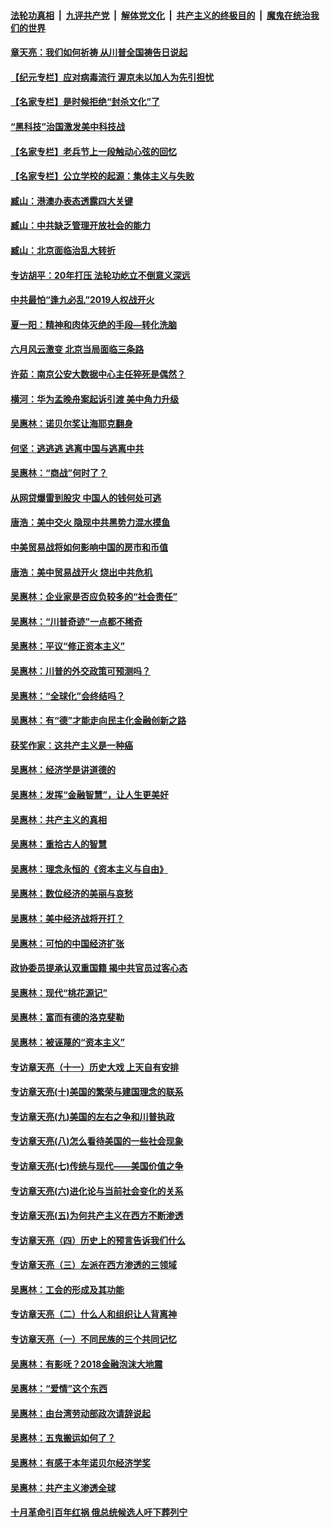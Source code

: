 ####  [法轮功真相](../../../../basic/blob/master/README.md?t=07071502) &nbsp;|&nbsp; [九评共产党](../../../../9ping.md/blob/master/README.md?t=07071502) &nbsp;|&nbsp; [解体党文化](../../../../jtdwh.md/blob/master/README.md?t=07071502)  &nbsp;|&nbsp; [共产主义的终极目的](../../../../gczydzjmd.md/blob/master/README.md?t=07071502) &nbsp;|&nbsp; [魔鬼在统治我们的世界](../../../../mgztzwmdsj.md/blob/master/README.md?t=07071502) 

#### [章天亮：我们如何祈祷 从川普全国祷告日说起](../pages/nsc423/n11944627.md?t=07071502) 

#### [【纪元专栏】应对病毒流行 渥京未以加人为先引担忧](../pages/nsc423/n11875714.md?t=07071502) 

#### [【名家专栏】是时候拒绝“封杀文化”了](../pages/nsc423/n11814093.md?t=07071502) 

#### [“黑科技”治国激发美中科技战](../pages/nsc423/n11638056.md?t=07071502) 

#### [【名家专栏】老兵节上一段触动心弦的回忆](../pages/nsc423/n11646016.md?t=07071502) 

#### [【名家专栏】公立学校的起源：集体主义与失败](../pages/nsc423/n11601833.md?t=07071502) 

#### [臧山：港澳办表态透露四大关键](../pages/nsc423/n11421628.md?t=07071502) 

#### [臧山：中共缺乏管理开放社会的能力](../pages/nsc423/n11407457.md?t=07071502) 

#### [臧山：北京面临治乱大转折](../pages/nsc423/n11406895.md?t=07071502) 

#### [专访胡平：20年打压 法轮功屹立不倒意义深远](../pages/nsc423/n11398800.md?t=07071502) 

#### [中共最怕“逢九必乱”2019人权战开火](../pages/nsc423/n11385248.md?t=07071502) 

#### [夏一阳：精神和肉体灭绝的手段—转化洗脑](../pages/nsc423/n11368250.md?t=07071502) 

#### [六月风云激变 北京当局面临三条路](../pages/nsc423/n11313668.md?t=07071502) 

#### [许茹：南京公安大数据中心主任猝死是偶然？](../pages/nsc423/n11064744.md?t=07071502) 

#### [横河：华为孟晚舟案起诉引渡 美中角力升级](../pages/nsc423/n11027230.md?t=07071502) 

#### [吴惠林：诺贝尔奖让海耶克翻身](../pages/nsc423/n10890049.md?t=07071502) 

#### [何坚：逃逃逃 逃离中国与逃离中共](../pages/nsc423/n10592891.md?t=07071502) 

#### [吴惠林：“商战”何时了？](../pages/nsc423/n10573558.md?t=07071502) 

#### [从网贷爆雷到股灾 中国人的钱何处可逃](../pages/nsc423/n10572800.md?t=07071502) 

#### [唐浩：美中交火 隐现中共黑势力混水摸鱼](../pages/nsc423/n10544040.md?t=07071502) 

#### [中美贸易战将如何影响中国的房市和币值](../pages/nsc423/n10543697.md?t=07071502) 

#### [唐浩：美中贸易战开火 烧出中共危机](../pages/nsc423/n10540126.md?t=07071502) 

#### [吴惠林：企业家是否应负较多的“社会责任”](../pages/nsc423/n10535022.md?t=07071502) 

#### [吴惠林：“川普奇迹”一点都不稀奇](../pages/nsc423/n10512808.md?t=07071502) 

#### [吴惠林：平议“修正资本主义”](../pages/nsc423/n10495724.md?t=07071502) 

#### [吴惠林：川普的外交政策可预测吗？](../pages/nsc423/n10462387.md?t=07071502) 

#### [吴惠林：“全球化”会终结吗？](../pages/nsc423/n10452838.md?t=07071502) 

#### [吴惠林：有“德”才能走向民主化金融创新之路](../pages/nsc423/n10432292.md?t=07071502) 

#### [获奖作家：这共产主义是一种癌](../pages/nsc423/n10431541.md?t=07071502) 

#### [吴惠林：经济学是讲道德的](../pages/nsc423/n10398014.md?t=07071502) 

#### [吴惠林：发挥“金融智慧”，让人生更美好](../pages/nsc423/n10375019.md?t=07071502) 

#### [吴惠林：共产主义的真相](../pages/nsc423/n10351394.md?t=07071502) 

#### [吴惠林：重拾古人的智慧](../pages/nsc423/n10337691.md?t=07071502) 

#### [吴惠林：理念永恒的《资本主义与自由》](../pages/nsc423/n10316274.md?t=07071502) 

#### [吴惠林：数位经济的美丽与哀愁](../pages/nsc423/n10292946.md?t=07071502) 

#### [吴惠林：美中经济战将开打？](../pages/nsc423/n10258825.md?t=07071502) 

#### [吴惠林：可怕的中国经济扩张](../pages/nsc423/n10219147.md?t=07071502) 

#### [政协委员提承认双重国籍 揭中共官员过客心态](../pages/nsc423/n10208809.md?t=07071502) 

#### [吴惠林：现代“桃花源记”](../pages/nsc423/n10185234.md?t=07071502) 

#### [吴惠林：富而有德的洛克斐勒](../pages/nsc423/n10142264.md?t=07071502) 

#### [吴惠林：被诬蔑的“资本主义”](../pages/nsc423/n10124816.md?t=07071502) 

#### [专访章天亮（十一）历史大戏 上天自有安排](../pages/nsc423/n10094905.md?t=07071502) 

#### [专访章天亮(十)美国的繁荣与建国理念的联系](../pages/nsc423/n10094899.md?t=07071502) 

#### [专访章天亮(九)美国的左右之争和川普执政](../pages/nsc423/n10094889.md?t=07071502) 

#### [专访章天亮(八)怎么看待美国的一些社会现象](../pages/nsc423/n10094857.md?t=07071502) 

#### [专访章天亮(七)传统与现代——美国价值之争](../pages/nsc423/n10093140.md?t=07071502) 

#### [专访章天亮(六)进化论与当前社会变化的关系](../pages/nsc423/n10092036.md?t=07071502) 

#### [专访章天亮(五)为何共产主义在西方不断渗透](../pages/nsc423/n10083620.md?t=07071502) 

#### [专访章天亮（四）历史上的预言告诉我们什么](../pages/nsc423/n10083606.md?t=07071502) 

#### [专访章天亮（三）左派在西方渗透的三领域](../pages/nsc423/n10081115.md?t=07071502) 

#### [吴惠林：工会的形成及其功能](../pages/nsc423/n10080633.md?t=07071502) 

#### [专访章天亮（二）什么人和组织让人背离神](../pages/nsc423/n10076637.md?t=07071502) 

#### [专访章天亮（一）不同民族的三个共同记忆](../pages/nsc423/n10074188.md?t=07071502) 

#### [吴惠林：有影呒？2018金融泡沫大地震](../pages/nsc423/n10040534.md?t=07071502) 

#### [吴惠林：“爱情”这个东西](../pages/nsc423/n10019423.md?t=07071502) 

#### [吴惠林：由台湾劳动部政次请辞说起](../pages/nsc423/n9979679.md?t=07071502) 

#### [吴惠林：五鬼搬运如何了？](../pages/nsc423/n9925338.md?t=07071502) 

#### [吴惠林：有感于本年诺贝尔经济学奖](../pages/nsc423/n9871883.md?t=07071502) 

#### [吴惠林：共产主义渗透全球](../pages/nsc423/n9812748.md?t=07071502) 

#### [十月革命引百年红祸 俄总统候选人吁下葬列宁](../pages/nsc423/n9810182.md?t=07071502) 

